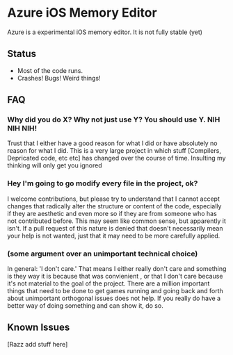 Azure iOS Memory Editor
=======================
Azure is a experimental iOS memory editor. It is not fully stable (yet) 


## Status

* Most of the code runs.
* Crashes! Bugs! Weird things!


## FAQ

### Why did you do X? Why not just use Y? You should use Y. NIH NIH NIH!

Trust that I either have a good reason for what I did or have absolutely no
reason for what I did. This is a very large project in which stuff [Compilers, Depricated code, etc etc] has changed over the course of time. Insulting my thinking will only get you ignored


### Hey I'm going to go modify every file in the project, ok?

I welcome contributions, but please try to understand that I cannot accept
changes that radically alter the structure or content of the code, especially
if they are aesthetic and even more so if they are from someone who has not
contributed before. This may seem like common sense, but apparently it isn't.
If a pull request of this nature is denied that doesn't necessarily mean your
help is not wanted, just that it may need to be more carefully applied.


### (some argument over an unimportant technical choice)

In general: 'I don't care.'
That means I either really don't care and something is they way it is because
that was convienient , or that I don't care because it's not material to the goal of the project. There are a million important things that need to be done to get games running and going back and forth about unimportant orthogonal issues does not help. If you really do have a better way of doing something and can show it, do so.

## Known Issues

[Razz add stuff here] 

